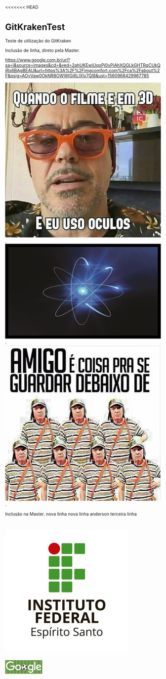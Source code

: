 <<<<<<< HEAD
# GitKrakenTest
Teste de utilização do GitKraken

Inclusão de linha, direto pela Master.

https://www.google.com.br/url?sa=i&source=images&cd=&ved=2ahUKEwiUqoPj0vPiAhXQGLkGHTRqCUkQjRx6BAgBEAU&url=https%3A%2F%2Fimgcomfort.com%2Fca%2Fabout%2F&psig=AOvVaw0OkNR8OWWIGi6LIXlx7Ql8&ust=1560968429967785

![Oculos 3D](Cinema-Memes.jpg).
![Atom](quadro-decorativo-atomo-rm007-gases-nobres.jpg).
![Sete Chaves](sete_chaves.jpg).

Inclusão na Master.
nova linha
nova linha anderson
terceira linha

![IFES](IFES_teste.jpg)
=======
![Goog](2019-womens-world-cup-day-12-5623595439489024-s.png)
